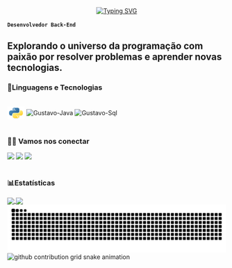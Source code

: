 <div align="center">
  <a href="https://git.io/typing-svg">
    <img src="https://readme-typing-svg.demolab.com?font=Fira+Code&weight=500&size=30&pause=2000&color=ffffff&center=true&vCenter=true&random=false&width=524&lines=%F0%9F%91%8B+Eae!+Sou+Gustavo+de+Souza" alt="Typing SVG">
  </a>
</div>

**`Desenvolvedor Back-End`**

Explorando o universo da programação com paixão por resolver problemas e aprender novas tecnologias.
---
### 👾Linguagens e Tecnologias 
<div style="display: inline_block"><br>
  <img align="center" alt="Gustavo-Python" height="30" width="40" src="https://raw.githubusercontent.com/devicons/devicon/master/icons/python/python-original.svg">
    <img align="center" alt="Gustavo-Java" height="30" width="40" <img src="https://cdn.jsdelivr.net/gh/devicons/devicon@latest/icons/java/java-original.svg">
  <img align="center" alt="Gustavo-Sql" height="40" width="50" <img src="https://cdn.jsdelivr.net/gh/devicons/devicon@latest/icons/mysql/mysql-original-wordmark.svg">
</div>
<br>

### 🙋‍♂️ Vamos nos conectar 
<div> 
 <a href="https://wa.me/5581992343816" target="_blank"><img src="https://img.shields.io/badge/WhatsApp-25D366?style=for-the-badge&logo=whatsapp&logoColor=white" target="_blank"></a> 
  <a href = "mailto:gustavodesouza1301@gmail.com"><img src="https://img.shields.io/badge/-Gmail-%23333?style=for-the-badge&logo=gmail&logoColor=red" target="_blank"></a>
  <a href="https://www.linkedin.com/in/gustavo-souza13/" target="_blank"><img src="https://img.shields.io/badge/-LinkedIn-%230077B5?style=for-the-badge&logo=linkedin&logoColor=white" target="_blank"></a>   
</div>
<br>
<h3 align="left">📊Estatísticas</h3> 
<div>
<a href="https://github.com/GustavoSouza1301/github-readme-stats">
  <img height=150 align="center" src="https://github-readme-stats.vercel.app/api?username=GustavoSouza1301&show_icons=true&theme=tokyonight&include_all_commits=true&locale=pt-br" />
</a>
<a href="https://github.com/GustavoSouza1301/convoychat">
  <img height=150 align="center" src="https://github-readme-stats.vercel.app/api/top-langs?username=GustavoSouza1301&layout=compact&langs_count=5&card_width=50&show_icons=true&theme=tokyonight&include_all_commits=true&locale=pt-br" />
</a>
</div>

<picture align="center">
  <source media="(prefers-color-scheme: dark)" srcset="https://raw.githubusercontent.com/GuilhermeEnrique18/GuilhermeEnrique18/output/github-contribution-grid-snake-dark.svg">
  <source media="(prefers-color-scheme: light)" srcset="https://raw.githubusercontent.com/GuilhermeEnrique18/GuilhermeEnrique18/output/github-contribution-grid-snake-dark.svg">
  <img align="center" alt="github contribution grid snake animation" src="https://raw.githubusercontent.com/GuilhermeEnrique18/GuilhermeEnrique18/output/github-contribution-grid-snake.svg">
</picture>

<picture align="center"> 
  <source media="(prefers-color-scheme: dark)" srcset="https://raw.githubusercontent.com/GustavoSouza1301/GustavoSouza1301/output/github-contribution-grid-snake-dark.svg">
  <source media="(prefers-color-scheme: light)" srcset="https://raw.githubusercontent.com/GustavoSouza1301/GustavoSouza1301/output/github-contribution-grid-snake-dark.svg">
  <img align="center" alt="github contribution grid snake animation" src="https://raw.githubusercontent.com/GustavoSouza1301/GustavoSouza1301/output/github-contribution-grid-
snake.svg">
</picture>
